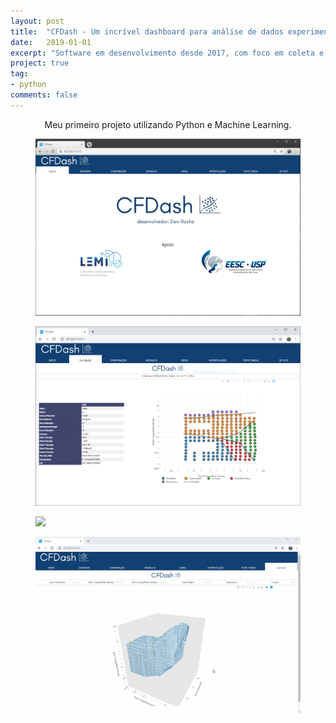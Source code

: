 ```yaml
---
layout: post
title:  "CFDash - Um incrível dashboard para análise de dados experimentais."
date:   2019-01-01
excerpt: "Software em desenvolvimento desde 2017, com foco em coleta e análise de dados para a indústria de petróleo e gás."
project: true
tag:
- python
comments: false
---
```


 
    
<center>Meu primeiro projeto utilizando Python e Machine Learning.</center>

<figure>
	<a href="/assets/img/cfdash_homepage.PNG"><img src="/assets/img/cfdash_homepage.PNG"></a>
</figure>

<figure>
	<a href="/assets/img/Database.PNG"><img src="/assets/img/Database.PNG"></a>
</figure>


<figure>
	<a href="/assets/img/sumário.PNG"><img src="/assets/img/sumário.PNG"></a>
</figure>

<figure>
	<a href="/assets/img/3dplotgif.gif"><img src="/assets/img/3dplotgif.gif"></a>
</figure>

